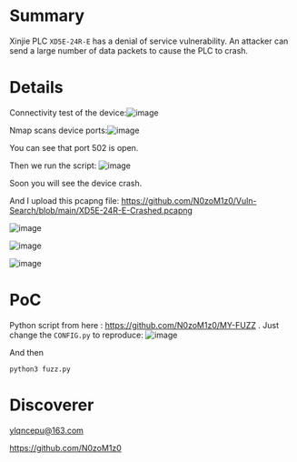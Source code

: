 # Summary
Xinjie PLC `XD5E-24R-E` has a denial of service vulnerability. An attacker can send a large number of data packets to cause the PLC to crash.

# Details
Connectivity test of the device:![image](https://github.com/user-attachments/assets/170d5807-3800-4057-a952-4500746c0b37)

Nmap scans device ports:![image](https://github.com/user-attachments/assets/c1f567c7-ee5a-451d-88a5-d82f0f26b3eb)

You can see that port 502 is open.

Then we run the script:
![image](https://github.com/user-attachments/assets/c70b79a4-5655-4411-b41d-166ba959521c)


Soon you will see the device crash. 

And I upload this pcapng file: https://github.com/N0zoM1z0/Vuln-Search/blob/main/XD5E-24R-E-Crashed.pcapng

![image](https://github.com/user-attachments/assets/d899597b-4214-4960-bd99-52ba42a3c858)

![image](https://github.com/user-attachments/assets/65c07cbf-f527-42de-b5d2-27f55d1113e6)

![image](https://github.com/user-attachments/assets/19f967a9-b8c5-4518-844c-4835e9ceccbf)


# PoC
Python script from here : https://github.com/N0zoM1z0/MY-FUZZ .
Just change the `CONFIG.py` to reproduce:
![image](https://github.com/user-attachments/assets/a151f710-dc7f-494e-b45f-d78cbd3568e1)

And then
```
python3 fuzz.py
```

# Discoverer
ylqncepu@163.com

https://github.com/N0zoM1z0
